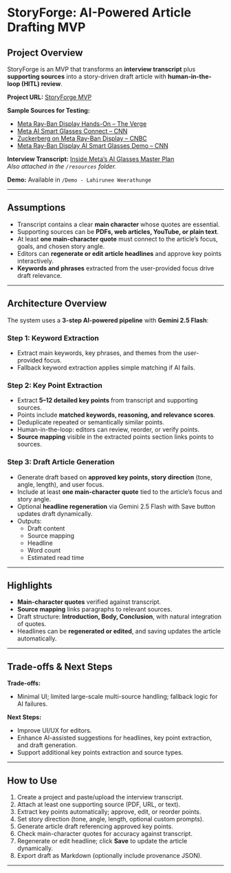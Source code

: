 # StoryForge: AI-Powered Article Drafting MVP

## Project Overview
StoryForge is an MVP that transforms an **interview transcript** plus **supporting sources** into a story-driven draft article with **human-in-the-loop (HITL) review**.

**Project URL:** [StoryForge MVP](https://lovable.dev/projects/dd1142d0-b67b-4ae3-b175-398d9332289b)

**Sample Sources for Testing:**
- [Meta Ray-Ban Display Hands-On – The Verge](https://www.theverge.com/tech/779566/meta-ray-ban-display-hands-on-smart-glasses-price-battery-specs)  
- [Meta AI Smart Glasses Connect – CNN](https://edition.cnn.com/2025/09/17/tech/meta-ai-smart-glasses-connect)  
- [Zuckerberg on Meta Ray-Ban Display – CNBC](https://www.cnbc.com/2025/09/17/zuckerberg-799-meta-ray-ban-display-glasses.html)  
- [Meta Ray-Ban Display AI Smart Glasses Demo – CNN](https://edition.cnn.com/2025/09/18/tech/meta-ray-ban-display-ai-smart-glasses-demo)  

**Interview Transcript:** 
[Inside Meta’s AI Glasses Master Plan](https://www.therundown.ai/p/inside-metas-ai-glasses-master-plan)  
*Also attached in the `/resources` folder.*

**Demo:** Available in `/Demo - Lahirunee Weerathunge`

---

## Assumptions
- Transcript contains a clear **main character** whose quotes are essential.  
- Supporting sources can be **PDFs, web articles, YouTube, or plain text**.  
- At least **one main-character quote** must connect to the article’s focus, goals, and chosen story angle.  
- Editors can **regenerate or edit article headlines** and approve key points interactively.  
- **Keywords and phrases** extracted from the user-provided focus drive draft relevance.  

---

## Architecture Overview
The system uses a **3-step AI-powered pipeline** with **Gemini 2.5 Flash**:

### Step 1: Keyword Extraction
- Extract main keywords, key phrases, and themes from the user-provided focus.  
- Fallback keyword extraction applies simple matching if AI fails.  

### Step 2: Key Point Extraction
- Extract **5–12 detailed key points** from transcript and supporting sources.  
- Points include **matched keywords, reasoning, and relevance scores**.  
- Deduplicate repeated or semantically similar points.  
- Human-in-the-loop: editors can review, reorder, or verify points.  
- **Source mapping** visible in the extracted points section links points to sources.  

### Step 3: Draft Article Generation
- Generate draft based on **approved key points, story direction** (tone, angle, length), and user focus.  
- Include at least **one main-character quote** tied to the article’s focus and story angle.  
- Optional **headline regeneration** via Gemini 2.5 Flash with Save button updates draft dynamically.  
- Outputs:
  - Draft content
  - Source mapping
  - Headline
  - Word count
  - Estimated read time  

---

## Highlights
- **Main-character quotes** verified against transcript.  
- **Source mapping** links paragraphs to relevant sources.  
- Draft structure: **Introduction, Body, Conclusion**, with natural integration of quotes.  
- Headlines can be **regenerated or edited**, and saving updates the article automatically.  

---

## Trade-offs & Next Steps
**Trade-offs:**  
- Minimal UI; limited large-scale multi-source handling; fallback logic for AI failures.  

**Next Steps:**  
- Improve UI/UX for editors.  
- Enhance AI-assisted suggestions for headlines, key point extraction, and draft generation.  
- Support additional key points extraction and source types.  

---

## How to Use
1. Create a project and paste/upload the interview transcript.  
2. Attach at least one supporting source (PDF, URL, or text).  
3. Extract key points automatically; approve, edit, or reorder points.  
4. Set story direction (tone, angle, length, optional custom prompts).  
5. Generate article draft referencing approved key points.  
6. Check main-character quotes for accuracy against transcript.  
7. Regenerate or edit headline; click **Save** to update the article dynamically.  
8. Export draft as Markdown (optionally include provenance JSON).  

---






